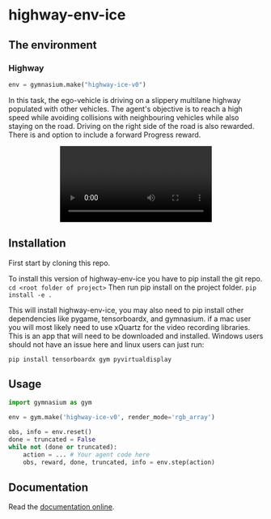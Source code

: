 # highway-env-ice

## The environment

### Highway

```python
env = gymnasium.make("highway-ice-v0")
```

In this task, the ego-vehicle is driving on a slippery multilane highway populated with other vehicles.
The agent's objective is to reach a high speed while avoiding collisions with neighbouring vehicles while also staying on the road. Driving on the right side of the road is also rewarded. There is and option to include a forward Progress reward.

<p align="center">
    <video src="https://github.com/gageludlow/ICS175_Final/assets/14191062/e25d07ef-1a3b-415f-8a83-457fee247b7e">
<br/>
    <em>The highway-ice-v0 environment.</em>
</p>


## Installation

First start by cloning this repo.

To install this version of highway-env-ice you have to pip install the git repo.
`cd <root folder of project>`
Then run pip install on the project folder.
`pip install -e .`

This will install highway-env-ice, you may also need to pip install other dependencies like pygame, tensorboardx, and gymnasium. if a mac user you will most likely need to use xQuartz for the video recording libraries. This is an app that will need to be downloaded and installed. Windows users should not have an issue here and linux users can just run:

`pip install tensorboardx gym pyvirtualdisplay`


## Usage

```python
import gymnasium as gym

env = gym.make('highway-ice-v0', render_mode='rgb_array')

obs, info = env.reset()
done = truncated = False
while not (done or truncated):
    action = ... # Your agent code here
    obs, reward, done, truncated, info = env.step(action)
```

## Documentation

Read the [documentation online](https://farama-foundation.github.io/HighwayEnv/).

